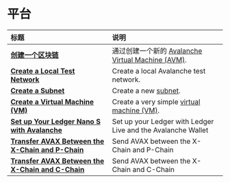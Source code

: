 # 平台

| 标题 | 说明 |
| :--- | :--- |
| [**创建一个区块链**](create-a-new-blockchain.md) | 通过创建一个新的 [Avalanche Virtual Machine \(AVM\)](../../../learn/platform-overview/#exchange-chain-x-chain). |
| [**Create a Local Test Network**](create-a-local-test-network.md) | Create a local Avalanche test network. |
| [**Create a Subnet**](create-a-subnet.md) | Create a new [subnet](../../../learn/platform-overview/#subnets). |
| [**Create a Virtual Machine \(VM\)**](create-a-virtual-machine-vm.md) | Create a very simple [virtual machine \(VM\)](../../../learn/platform-overview/#virtual-machines). |
| [**Set up Your Ledger Nano S with Avalanche**](setup-your-ledger-nano-s-with-avalanche.md) | Set up your Ledger with Ledger Live and the Avalanche Wallet |
| [**Transfer AVAX Between the X-Chain and P-Chain**](transfer-avax-between-x-chain-and-p-chain.md) | Send AVAX between the X-Chain and P-Chain |
| [**Transfer AVAX Between the X-Chain and C-Chain**](https://github.com/ava-labs/avalanche-docs/tree/e5dbc74ad73488ae633c3ce49704b98e32e7d5c4/build/tutorials/platform/transfer-avax-between-x-chain-and-c-chain.md) | Send AVAX between the X-Chain and C-Chain |

<!--stackedit_data:
eyJoaXN0b3J5IjpbMjExOTE2OTg2Nl19
-->
